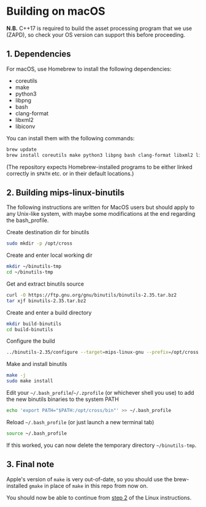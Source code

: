 # Building on macOS

**N.B.** C++17 is required to build the asset processing program that we use (ZAPD), so check your OS version can support this before proceeding.


## 1. Dependencies

For macOS, use Homebrew to install the following dependencies:

* coreutils
* make
* python3
* libpng
* bash
* clang-format
* libxml2
* libiconv

You can install them with the following commands:

```bash
brew update
brew install coreutils make python3 libpng bash clang-format libxml2 libiconv
```

(The repository expects Homebrew-installed programs to be either linked correctly in `$PATH` etc. or in their default locations.)


## 2. Building mips-linux-binutils

The following instructions are written for MacOS users but should apply to any Unix-like system, with maybe some modifications at the end regarding the bash_profile.

Create destination dir for binutils
```bash
sudo mkdir -p /opt/cross
```

Create and enter local working dir
```bash
mkdir ~/binutils-tmp
cd ~/binutils-tmp
```

Get and extract binutils source
```bash
curl -O https://ftp.gnu.org/gnu/binutils/binutils-2.35.tar.bz2
tar xjf binutils-2.35.tar.bz2
```

Create and enter a build directory
```bash
mkdir build-binutils
cd build-binutils
```

Configure the build
```bash
../binutils-2.35/configure --target=mips-linux-gnu --prefix=/opt/cross --disable-gprof --disable-gdb --disable-werror
```

Make and install binutils
```bash
make -j
sudo make install
```

Edit your `~/.bash_profile`/`~/.zprofile` (or whichever shell you use) to add the new binutils binaries to the system PATH
```bash
echo 'export PATH="$PATH:/opt/cross/bin"' >> ~/.bash_profile
```

Reload `~/.bash_profile` (or just launch a new terminal tab)
```bash
source ~/.bash_profile
```

If this worked, you can now delete the temporary directory `~/binutils-tmp`.


## 3. Final note

Apple's version of `make` is very out-of-date, so you should use the brew-installed `gmake` in place of `make` in this repo from now on.

You should now be able to continue from [step 2](../README.md#2-clone-the-repository) of the Linux instructions.
